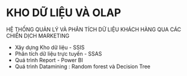 # KHO DỮ LIỆU VÀ OLAP
HỆ THỐNG QUẢN LÝ VÀ PHÂN TÍCH DỮ LIỆU KHÁCH HÀNG QUA CÁC CHIẾN DỊCH MARKETING
- Xây dựng Kho dữ liệu - SSIS
- Phân tích dữ liệu trực tuyến - SSAS
- Quá trình Report - Power BI
- Quá trình Datamining : Random forest và Decision Tree
